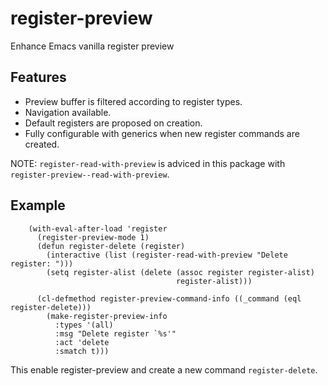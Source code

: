 # register-preview
Enhance Emacs vanilla register preview

## Features

- Preview buffer is filtered according to register types.
- Navigation available.
- Default registers are proposed on creation.
- Fully configurable with generics when new register commands are created.

NOTE: `register-read-with-preview` is adviced in this package with `register-preview--read-with-preview`.

## Example

```elisp
    (with-eval-after-load 'register
      (register-preview-mode 1)
      (defun register-delete (register)
        (interactive (list (register-read-with-preview "Delete register: ")))
        (setq register-alist (delete (assoc register register-alist)
                                     register-alist)))
      
      (cl-defmethod register-preview-command-info ((_command (eql register-delete)))
        (make-register-preview-info
          :types '(all)
          :msg "Delete register `%s'"
          :act 'delete
          :smatch t)))
```

This enable register-preview and create a new command `register-delete`.
